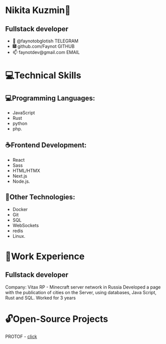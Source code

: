 <h1>Nikita Kuzmin🎀</h1>
<h2>Fullstack developer</h2>

<ul>
    <li>💼 @faynotobglotish TELEGRAM</li>
    <li>🎆 github.com/Faynot GITHUB</li>
    <li>📫 faynotdev@gmail.com EMAIL</li>
</ul>

<h1>💻Technical Skills</h1>
<h2>💻Programming Languages: </h2>
<ul>
  <li>JavaScript</li>
  <li>Rust</li>
  <li>python</li>
  <li>php.</li>
</ul>
<h2>☕Frontend Development:</h2>
<ul>
  <li>React</li>
  <li>Sass</li>
  <li>HTML/HTMX</li>
  <li>Next.js</li>
  <li>Node.js.</li>
</ul>
<h2>🍙Other Technologies: </h2>
<ul>
  <li>Docker</li>
  <li>Git</li>
  <li>SQL</li>
  <li>WebSockets</li>
  <li>redis</li>
  <li>Linux.</li>
</ul>

<h1>💼Work Experience</h1>

<h2>Fullstack developer</h2>
Company: Vitax RP - Minecraft server network in Russia
Developed a page with the publication of cities on the Server, using databases, Java Script, Rust and SQL. Worked for 3 years

<h1>🔓Open-Source Projects</h1>
PROTOF - <a href="https://github.com/Faynot/protoF">click</a>
